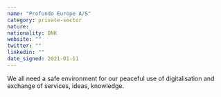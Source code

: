 ```yaml
---
name: "Profundo Europe A/S"
category: private-sector
nature:
nationality: DNK
website: ""
twitter: ""
linkedin: ""
date_signed: 2021-01-11
---
```

We all need a safe environment for our peaceful use of digitalisation and exchange of services, ideas, knowledge.
